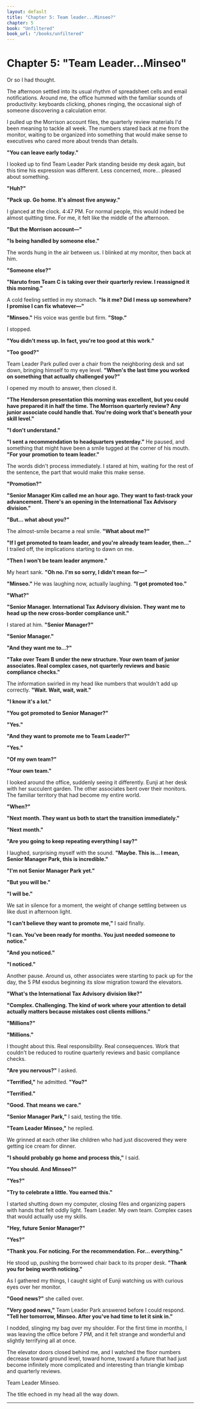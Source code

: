 ```yaml
---
layout: default
title: "Chapter 5: Team leader...Minseo?"
chapter: 5
book: "Unfiltered"
book_url: "/books/unfiltered"
---
```


# Chapter 5: "Team Leader...Minseo"

Or so I had thought.

The afternoon settled into its usual rhythm of spreadsheet cells and email notifications. Around me, the office hummed with the familiar sounds of productivity: keyboards clicking, phones ringing, the occasional sigh of someone discovering a calculation error. 

I pulled up the Morrison account files, the quarterly review materials I'd been meaning to tackle all week. The numbers stared back at me from the monitor, waiting to be organized into something that would make sense to executives who cared more about trends than details.

**"You can leave early today."**

I looked up to find Team Leader Park standing beside my desk again, but this time his expression was different. Less concerned, more... pleased about something.

**"Huh?"**

**"Pack up. Go home. It's almost five anyway."**

I glanced at the clock. 4:47 PM. For normal people, this would indeed be almost quitting time. For me, it felt like the middle of the afternoon.

**"But the Morrison account—"**

**"Is being handled by someone else."**

The words hung in the air between us. I blinked at my monitor, then back at him.

**"Someone else?"**

**"Naruto from Team C is taking over their quarterly review. I reassigned it this morning."**

A cold feeling settled in my stomach. **"Is it me? Did I mess up somewhere? I promise I can fix whatever—"**

**"Minseo."** His voice was gentle but firm. **"Stop."**

I stopped.

**"You didn't mess up. In fact, you're too good at this work."**

**"Too good?"**

Team Leader Park pulled over a chair from the neighboring desk and sat down, bringing himself to my eye level. **"When's the last time you worked on something that actually challenged you?"**

I opened my mouth to answer, then closed it. 

**"The Henderson presentation this morning was excellent, but you could have prepared it in half the time. The Morrison quarterly review? Any junior associate could handle that. You're doing work that's beneath your skill level."**

**"I don't understand."**

**"I sent a recommendation to headquarters yesterday."** He paused, and something that might have been a smile tugged at the corner of his mouth. **"For your promotion to team leader."**

The words didn't process immediately. I stared at him, waiting for the rest of the sentence, the part that would make this make sense.

**"Promotion?"**

**"Senior Manager Kim called me an hour ago. They want to fast-track your advancement. There's an opening in the International Tax Advisory division."**

**"But... what about you?"**

The almost-smile became a real smile. **"What about me?"**

**"If I get promoted to team leader, and you're already team leader, then..."** I trailed off, the implications starting to dawn on me.

**"Then I won't be team leader anymore."**

My heart sank. **"Oh no. I'm so sorry, I didn't mean for—"**

**"Minseo."** He was laughing now, actually laughing. **"I got promoted too."**

**"What?"**

**"Senior Manager. International Tax Advisory division. They want me to head up the new cross-border compliance unit."**

I stared at him. **"Senior Manager?"**

**"Senior Manager."**

**"And they want me to...?"**

**"Take over Team B under the new structure. Your own team of junior associates. Real complex cases, not quarterly reviews and basic compliance checks."**

The information swirled in my head like numbers that wouldn't add up correctly. **"Wait. Wait, wait, wait."**

**"I know it's a lot."**

**"You got promoted to Senior Manager?"**

**"Yes."**

**"And they want to promote me to Team Leader?"**

**"Yes."**

**"Of my own team?"**

**"Your own team."**

I looked around the office, suddenly seeing it differently. Eunji at her desk with her succulent garden. The other associates bent over their monitors. The familiar territory that had become my entire world.

**"When?"**

**"Next month. They want us both to start the transition immediately."**

**"Next month."**

**"Are you going to keep repeating everything I say?"**

I laughed, surprising myself with the sound. **"Maybe. This is... I mean, Senior Manager Park, this is incredible."**

**"I'm not Senior Manager Park yet."**

**"But you will be."**

**"I will be."**

We sat in silence for a moment, the weight of change settling between us like dust in afternoon light.

**"I can't believe they want to promote me,"** I said finally.

**"I can. You've been ready for months. You just needed someone to notice."**

**"And you noticed."**

**"I noticed."**

Another pause. Around us, other associates were starting to pack up for the day, the 5 PM exodus beginning its slow migration toward the elevators.

**"What's the International Tax Advisory division like?"**

**"Complex. Challenging. The kind of work where your attention to detail actually matters because mistakes cost clients millions."**

**"Millions?"**

**"Millions."**

I thought about this. Real responsibility. Real consequences. Work that couldn't be reduced to routine quarterly reviews and basic compliance checks.

**"Are you nervous?"** I asked.

**"Terrified,"** he admitted. **"You?"**

**"Terrified."**

**"Good. That means we care."**

**"Senior Manager Park,"** I said, testing the title.

**"Team Leader Minseo,"** he replied.

We grinned at each other like children who had just discovered they were getting ice cream for dinner.

**"I should probably go home and process this,"** I said.

**"You should. And Minseo?"**

**"Yes?"**

**"Try to celebrate a little. You earned this."**

I started shutting down my computer, closing files and organizing papers with hands that felt oddly light. Team Leader. My own team. Complex cases that would actually use my skills.

**"Hey, future Senior Manager?"**

**"Yes?"**

**"Thank you. For noticing. For the recommendation. For... everything."**

He stood up, pushing the borrowed chair back to its proper desk. **"Thank you for being worth noticing."**

As I gathered my things, I caught sight of Eunji watching us with curious eyes over her monitor.

**"Good news?"** she called over.

**"Very good news,"** Team Leader Park answered before I could respond. **"Tell her tomorrow, Minseo. After you've had time to let it sink in."**

I nodded, slinging my bag over my shoulder. For the first time in months, I was leaving the office before 7 PM, and it felt strange and wonderful and slightly terrifying all at once.

The elevator doors closed behind me, and I watched the floor numbers decrease toward ground level, toward home, toward a future that had just become infinitely more complicated and interesting than triangle kimbap and quarterly reviews.

Team Leader Minseo.

The title echoed in my head all the way down.

---
